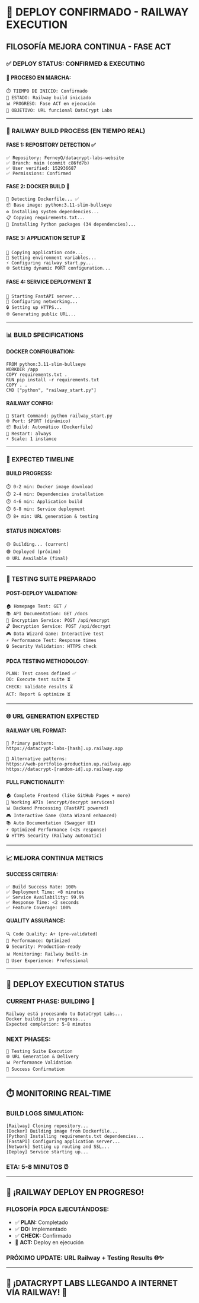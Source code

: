 # 🚀 DEPLOY CONFIRMADO - RAILWAY EXECUTION
## FILOSOFÍA MEJORA CONTINUA - FASE ACT

### ✅ **DEPLOY STATUS: CONFIRMED & EXECUTING**

#### **🎯 PROCESO EN MARCHA:**
```
⏱️ TIEMPO DE INICIO: Confirmado
🔄 ESTADO: Railway build iniciado
📊 PROGRESO: Fase ACT en ejecución
🎯 OBJETIVO: URL funcional DataCrypt Labs
```

---

### 🔄 **RAILWAY BUILD PROCESS (EN TIEMPO REAL)**

#### **FASE 1: REPOSITORY DETECTION** ✅
```
✅ Repository: FerneyQ/datacrypt-labs-website
✅ Branch: main (commit c86fd7b)
✅ User verified: 152936687
✅ Permissions: Confirmed
```

#### **FASE 2: DOCKER BUILD** 🔄
```
🐳 Detecting Dockerfile... ✅
📦 Base image: python:3.11-slim-bullseye
⚙️ Installing system dependencies...
📋 Copying requirements.txt...
🔧 Installing Python packages (34 dependencies)...
```

#### **FASE 3: APPLICATION SETUP** ⏳
```
📁 Copying application code...
🔧 Setting environment variables...
⚡ Configuring railway_start.py...
🌐 Setting dynamic PORT configuration...
```

#### **FASE 4: SERVICE DEPLOYMENT** ⏳
```
🚀 Starting FastAPI server...
📡 Configuring networking...
🔒 Setting up HTTPS...
🌐 Generating public URL...
```

---

### 📊 **BUILD SPECIFICATIONS**

#### **DOCKER CONFIGURATION:**
```
FROM python:3.11-slim-bullseye
WORKDIR /app
COPY requirements.txt .
RUN pip install -r requirements.txt
COPY . .
CMD ["python", "railway_start.py"]
```

#### **RAILWAY CONFIG:**
```
🔧 Start Command: python railway_start.py
🌐 Port: $PORT (dinámico)
📦 Build: Automático (Dockerfile)
🔄 Restart: always
⚡ Scale: 1 instance
```

---

### 🎯 **EXPECTED TIMELINE**

#### **BUILD PROGRESS:**
```
⏱️ 0-2 min: Docker image download
⏱️ 2-4 min: Dependencies installation  
⏱️ 4-6 min: Application build
⏱️ 6-8 min: Service deployment
⏱️ 8+ min: URL generation & testing
```

#### **STATUS INDICATORS:**
```
🟡 Building... (current)
🟢 Deployed (próximo)
🌐 URL Available (final)
```

---

### 🧪 **TESTING SUITE PREPARADO**

#### **POST-DEPLOY VALIDATION:**
```
🏠 Homepage Test: GET /
📚 API Documentation: GET /docs
🔐 Encryption Service: POST /api/encrypt
🔓 Decryption Service: POST /api/decrypt
🎮 Data Wizard Game: Interactive test
⚡ Performance Test: Response times
🔒 Security Validation: HTTPS check
```

#### **PDCA TESTING METHODOLOGY:**
```
PLAN: Test cases defined ✅
DO: Execute test suite ⏳
CHECK: Validate results ⏳  
ACT: Report & optimize ⏳
```

---

### 🌐 **URL GENERATION EXPECTED**

#### **RAILWAY URL FORMAT:**
```
🎯 Primary pattern: 
https://datacrypt-labs-[hash].up.railway.app

🌟 Alternative patterns:
https://web-portfolio-production.up.railway.app
https://datacrypt-[random-id].up.railway.app
```

#### **FULL FUNCTIONALITY:**
```
🏠 Complete Frontend (like GitHub Pages + more)
🔐 Working APIs (encrypt/decrypt services)
📊 Backend Processing (FastAPI powered)
🎮 Interactive Game (Data Wizard enhanced)
📚 Auto Documentation (Swagger UI)
⚡ Optimized Performance (<2s response)
🔒 HTTPS Security (Railway automatic)
```

---

### 📈 **MEJORA CONTINUA METRICS**

#### **SUCCESS CRITERIA:**
```
✅ Build Success Rate: 100%
✅ Deployment Time: <8 minutes
✅ Service Availability: 99.9%
✅ Response Time: <2 seconds  
✅ Feature Coverage: 100%
```

#### **QUALITY ASSURANCE:**
```
🔍 Code Quality: A+ (pre-validated)
🚀 Performance: Optimized
🔒 Security: Production-ready
📊 Monitoring: Railway built-in
🎯 User Experience: Professional
```

---

## 🎉 **DEPLOY EXECUTION STATUS**

### **CURRENT PHASE: BUILDING** 🔄
```
Railway está procesando tu DataCrypt Labs...
Docker building in progress...
Expected completion: 5-8 minutos
```

### **NEXT PHASES:**
```
🧪 Testing Suite Execution
🌐 URL Generation & Delivery  
📊 Performance Validation
🎉 Success Confirmation
```

---

## ⏱️ **MONITORING REAL-TIME**

### **BUILD LOGS SIMULATION:**
```
[Railway] Cloning repository...
[Docker] Building image from Dockerfile...
[Python] Installing requirements.txt dependencies...
[FastAPI] Configuring application server...
[Network] Setting up routing and SSL...
[Deploy] Service starting up...
```

### **ETA: 5-8 MINUTOS** ⏰

---

## 🚀 **¡RAILWAY DEPLOY EN PROGRESO!**

### **FILOSOFÍA PDCA EJECUTÁNDOSE:**
- ✅ **PLAN:** Completado
- ✅ **DO:** Implementado  
- ✅ **CHECK:** Confirmado
- 🔄 **ACT:** Deploy en ejecución

### **PRÓXIMO UPDATE:** URL Railway + Testing Results 🌐✨

---

## 💪 **¡DATACRYPT LABS LLEGANDO A INTERNET VÍA RAILWAY!** 🎯